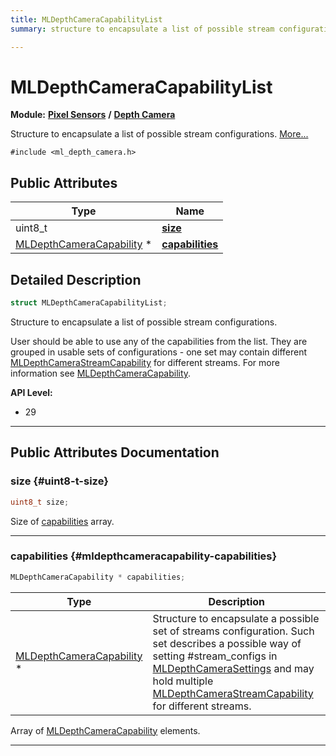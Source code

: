 ```yaml
---
title: MLDepthCameraCapabilityList
summary: structure to encapsulate a list of possible stream configurations. 

---
```


# MLDepthCameraCapabilityList

**Module:** **[Pixel Sensors](/api-ref/api/Modules/group___pixel_sensors/group___pixel_sensors.md)** **/** **[Depth Camera](/api-ref/api/Modules/group___pixel_sensors/group___d_cam/group___d_cam.md)**



Structure to encapsulate a list of possible stream configurations.  [More...](#detailed-description)


`#include <ml_depth_camera.h>`

## Public Attributes

| Type           | Name           |
| -------------- | -------------- |
| uint8_t | **[size](/api-ref/api/Modules/group___pixel_sensors/group___d_cam/struct_m_l_depth_camera_capability_list.md#uint8-t-size)**  |
| [MLDepthCameraCapability](/api-ref/api/Modules/group___pixel_sensors/group___d_cam/struct_m_l_depth_camera_capability.md) * | **[capabilities](/api-ref/api/Modules/group___pixel_sensors/group___d_cam/struct_m_l_depth_camera_capability_list.md#mldepthcameracapability-capabilities)**  |

## Detailed Description

```cpp
struct MLDepthCameraCapabilityList;
```

Structure to encapsulate a list of possible stream configurations. 

User should be able to use any of the capabilities from the list. They are grouped in usable sets of configurations - one set may contain different [MLDepthCameraStreamCapability](/api-ref/api/Modules/group___pixel_sensors/group___d_cam/struct_m_l_depth_camera_stream_capability.md) for different streams. For more information see [MLDepthCameraCapability](/api-ref/api/Modules/group___pixel_sensors/group___d_cam/struct_m_l_depth_camera_capability.md).




**API Level:**
  * 29




-----------
## Public Attributes Documentation

### size {#uint8-t-size}

```cpp
uint8_t size;
```


Size of [capabilities](/api-ref/api/Modules/group___pixel_sensors/group___d_cam/struct_m_l_depth_camera_capability_list.md#mldepthcameracapability-capabilities) array. 





-----------

### capabilities {#mldepthcameracapability-capabilities}

```cpp
MLDepthCameraCapability * capabilities;
```



| Type | Description |
|--|--|
| [MLDepthCameraCapability](/api-ref/api/Modules/group___pixel_sensors/group___d_cam/struct_m_l_depth_camera_capability.md) * | Structure to encapsulate a possible set of streams configuration. Such set describes a possible way of setting #stream_configs in [MLDepthCameraSettings](/api-ref/api/Modules/group___pixel_sensors/group___d_cam/struct_m_l_depth_camera_settings.md) and may hold multiple [MLDepthCameraStreamCapability](/api-ref/api/Modules/group___pixel_sensors/group___d_cam/struct_m_l_depth_camera_stream_capability.md) for different streams.  |


Array of [MLDepthCameraCapability](/api-ref/api/Modules/group___pixel_sensors/group___d_cam/struct_m_l_depth_camera_capability.md) elements. 





-----------

